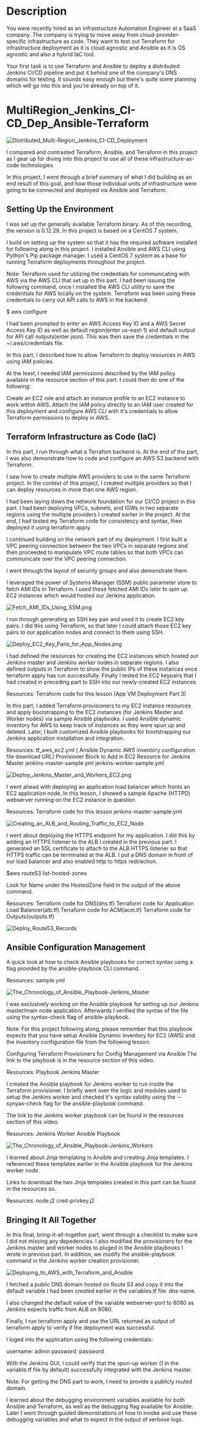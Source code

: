 # Description

You were recently hired as an Infrastructure Automation Engineer at a SaaS company. The company is trying to move away from cloud-provider-specific infrastructure as code. They want to test out Terraform for infrastructure deployment as it is cloud agnostic and Ansible as it is OS agnostic and also a hybrid IaC tool.

Your first task is to use Terraform and Ansible to deploy a distributed Jenkins CI/CD pipeline and put it behind one of the company's DNS domains for testing. It sounds easy enough but there's quite some planning which will go into this and you're already on top of it.
# MultiRegion_Jenkins_CI-CD_Dep_Ansible-Terraform

![Distributed_Multi-Region_Jenkins_CI-CD_Deployment](images/1Distributed_Multi-Region_Jenkins_CI-CD_Deployment.png "Distributed_Multi-Region_Jenkins_CI-CD_Deployment")

I compared and contrasted Terraform, Ansible, and Terraform in this project as I gear up for diving into this project to use all of these infrastructure-as-code technologies.

In this project, I went through a brief summary of what I did building as an end result of this goal, and how those individual units of infrastructure were going to be connected and deployed via Ansible and Terraform.

## Setting Up the Environment

I was set up the generally available Terraform binary. As of this recording, the version is 0.12.29. In this project is based on a CentOS 7 system.

I build on setting up the system so that it has the required software installed for following along in this project. I installed Ansible and AWS CLI using Python's Pip package manager. I used a CentOS 7 system as a base for running Terraform deployments throughout the project.

Note: Terraform used for utilizing the credentials for communicating with AWS via the AWS CLI that set up in this part. I had been issuing the following command, once I installed the AWS CLI utility to save the credentials for AWS locally on the system. Terraform was been using these credentials to carry out API calls to AWS in the backend:

$ aws configure

I had been prompted to enter an AWS Access Key ID and a AWS Secret Access Key ID as well as default region(enter us-east-1) and default output for API call outputs(enter json). This was then save the credentials in the ~/.aws/credentials file.



In this part, I described how to allow Terraform to deploy resources in AWS using IAM policies.

At the least, I needed IAM permissions described by the IAM policy available in the resource section of this part. I could then do one of the following:

Create an EC2 role and attach an instance profile to an EC2 instance to work within AWS.
Attach the IAM policy directly to an IAM user created for this deployment and configure AWS CLI with it's credentials to allow Terraform permissions to deploy in AWS.

## Terraform Infrastructure as Code (IaC)

In this part, I run through what a Terrafom backend is. At the end of the part, I was also demonstrate how to code and configure an AWS S3 backend with Terraform.  

I saw how to create multiple AWS providers to use in the same Terraform project. In the context of this project, I created multiple providers so that I can deploy resources in more than one AWS region.

I had been laying down the network foundation for our CI/CD project in this part. I had been deploying VPCs, subnets, and IGWs in two separate regions using the multiple providers I created earlier in the project. At the end, I had tested my Terraform code for consistency and syntax, then deployed it using terraform apply.

I continued building on the network part of my deployment. I first built a VPC peering connection between the two VPCs in separate regions and then proceeded to manipulate VPC route tables so that both VPCs can communicate over the VPC peering connection.  

I went through the layout of security groups and also demonstrate them.  

I leveraged the power of Systems Manager (SSM) public parameter store to fetch AMI IDs in Terraform. I used these fetched AMI IDs later to spin up EC2 instances which would hosted our Jenkins application.

![Fetch_AMI_IDs_Using_SSM.png](images/2Fetch_AMI_IDs_Using_SSM.png "Fetch_AMI_IDs_Using_SSM")

I run through generating an SSH key pair and used it to create EC2 key pairs. I did this using Terraform, so that later I could attach those EC2 key pairs to our application nodes and connect to them using SSH.

![Deploy_EC2_Key_Paris_for_App_Nodes.png](images/3Deploy_EC2_Key_Paris_for_App_Nodes.png "Deploy_EC2_Key_Paris_for_App_Nodes")

I had defined the resources for creating the EC2 instances which hosted our Jenkins master and Jenkins worker nodes in separate regions. I also defined outputs in Terraform to show the public IPs of these instances once terraform apply has run successfully. Finally I tested the EC2 keypairs that I had created in preceding part to SSH into our newly-created EC2 instances.  

Resources:
Terraform code for this lesson (App VM Deployment Part 3)



In this part, I added Terraform provisioners to my EC2 instance resources and apply bootstrapping to the EC2 instances (for Jenkins Master and Worker nodes) via sample Ansible playbooks. I used Ansible dynamic inventory for AWS to keep track of instances as they were spun up and deleted. Later, I built customized Ansible playbooks for bootstrapping our Jenkins application installation and integration.  

Resources:
tf_aws_ec2.yml ( Ansible Dynamic AWS inventory configuration file download URL)
Provisioner Block to Add in EC2 Resource for Jenkins Master
jenkins-master-sample.yml
jenkins-worker-sample.yml

![Deploy_Jenkins_Master_and_Workers_EC2.png](images/4Deploy_Jenkins_Master_and_Workers_EC2.png "Deploy_Jenkins_Master_and_Workers_EC2")

I went ahead with deploying an application load balancer which fronts an EC2 application node. In this lesson, I showed a sample Apache (HTTPD) webserver running on the EC2 instance in question.  

Resources:
Terraform code for this lesson
jenkins-master-sample.yml

![Creating_an_ALB_and_Routing_Traffic_to_EC2_Node](images/5Creating_an_ALB_and_Routing_Traffic_to_EC2_Node.png "Creating_an_ALB_and_Routing_Traffic_to_EC2_Node")

I went about deploying the HTTPS endpoint for my application. I did this by adding an HTTPS listener to the ALB I created in the previous part. I generated an SSL certificate to attach to the ALB HTTPS listener so that HTTPS traffic can be terminated at the ALB. I put a DNS domain in front of our load balancer and also enabled http to https redirection.

$aws route53 list-hosted-zones

Look for Name under the HostedZone field in the output of the above command.  

Resources:
Terraform code for DNS(dns.tf)
Terraform code for Application Load Balancer(alb.tf)
Terraform code for ACM(acm.tf)
Terraform code for Outputs(outputs.tf)

![Deploy_Route53_Records](images/6Deploy_Route53_Records.png "Deploy_Route53_Records")
## Ansible Configuration Management

A quick look at how to check Ansible playbooks for correct syntax using a flag provided by the ansible-playbook CLI command.  

Resources:
sample.yml

![The_Chronology_of_Ansible_Playbook-Jenkins_Master](images/7The_Chronology_of_Ansible_Playbook-Jenkins_Master.png "The_Chronology_of_Ansible_Playbook-Jenkins_Master")

I was exclusively working on the Ansible playbook for setting up our Jenkins master/main node application. Afterwards I verified the syntax of the file using the syntax-check flag of ansible-playbook.

Note: For this project following along, please remember that this playbook expects that you have setup Ansible Dynamic inventory for EC2 (AWS) and the inventory configuration file from the following lesson:

Configuring Terraform Provisioners for Config Management via Ansible
The link to the playbook is in the resource section of this video.  

Resources:
Playbook Jenkins Master

I created the Ansible playbook for Jenkins worker to run inside the Terraform provisioner. I briefly went over the logic and modules used to setup the Jenkins worker and checked it's syntax validity using the --synyax-check flag for the ansible-playbook command.

The link to the Jenkins worker playbook can be found in the resources section of this video.

Resources:
Jenkins Worker Ansible Playbook

![The_Chronology_of_Ansible_Playbook-Jenkins_Workers](images/8The_Chronology_of_Ansible_Playbook-Jenkins_Workers.png "The_Chronology_of_Ansible_Playbook-Jenkins_Workers")


I learned about Jinja templating in Ansible and creating Jinja templates. I referenced these templates earlier in the Ansible playbook for the Jenkins worker node.

Links to download the two Jinja templates created in this part can be found in the resources so.  

Resources:
node.j2
cred-privkey.j2

## Bringing It All Together

In this final, bring-it-all-together part, went through a checklist to make sure I did not missing any depedencies. I also modified the provisioners for the Jenkins master and worker nodes to pluged in the Ansible playbooks I wrote in previous part. In addition, we modify the ansible-playbook command in the Jenkins worker creation provisioner.

![Deploying_to_AWS_with_Terraform_and_Ansible](images/9Deploying_to_AWS_with_Terraform_and_Ansible.png "Deploying_to_AWS_with_Terraform_and_Ansible")

I fetched a public DNS domain hosted on Route 53 and copy it into the default variable I had been created earlier in the variables.tf file: dns-name.



I also changed the default value of the variable webserver-port to 8080 as Jenkins expects traffic from ALB on 8080.

Finally, I run terraform apply and use the URL returned as output of terraform apply to verify if the deployment was successful.

I loged into the application using the following credentials:

username: admin
password: password

With the Jenkins GUI, I could verify that the spun-up worker (1 in the variable.tf file by default) successfully integrated with the Jenkins master.

Note: For getting the DNS part to work, I need to provide a publicly routed domain.

I learned about the debugging environment variables available for both Ansible and Terraform, as well as the debugging flag available for Ansible. Later I went through guided demonstrations of how to invoke and use these debugging variables and what to expect in the output of verbose logs.